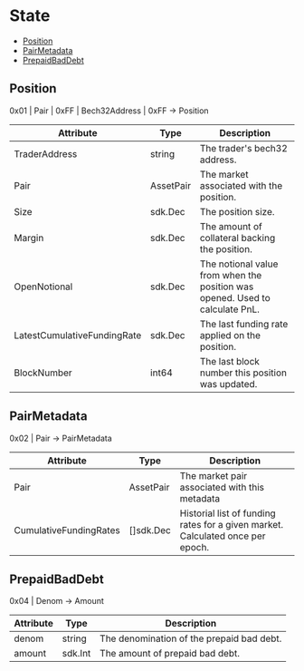 # State

- [Position](#position)
- [PairMetadata](#pairmetadata)
- [PrepaidBadDebt](#prepaidbaddebt)

## Position

0x01 | Pair | 0xFF | Bech32Address | 0xFF -> Position

|Attribute|Type|Description|
|---|---|---|
|TraderAddress|string|The trader's bech32 address.|
|Pair|AssetPair|The market associated with the position.|
|Size|sdk.Dec|The position size.|
|Margin|sdk.Dec|The amount of collateral backing the position.|
|OpenNotional|sdk.Dec|The notional value from when the position was opened. Used to calculate PnL.|
|LatestCumulativeFundingRate|sdk.Dec|The last funding rate applied on the position.|
|BlockNumber|int64|The last block number this position was updated.|

## PairMetadata

0x02 | Pair -> PairMetadata

|Attribute|Type|Description|
|---|---|---|
|Pair|AssetPair|The market pair associated with this metadata|
|CumulativeFundingRates|[]sdk.Dec|Historial list of funding rates for a given market. Calculated once per epoch.|

## PrepaidBadDebt

0x04 | Denom -> Amount

|Attribute|Type|Description|
|---|---|---|
|denom|string|The denomination of the prepaid bad debt.|
|amount|sdk.Int|The amount of prepaid bad debt.|
